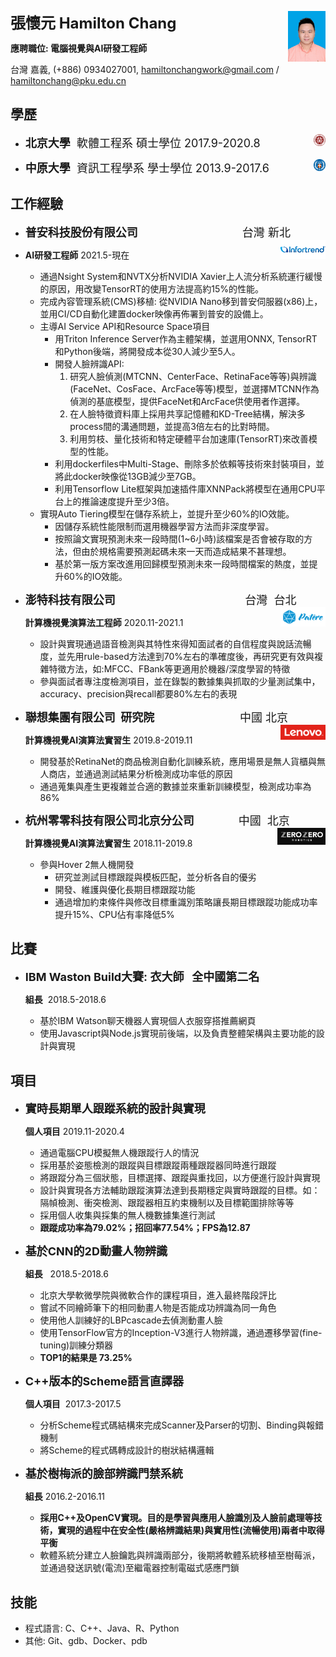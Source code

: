<font size=5>**張懷元 Hamilton Chang**</font><img src=".\assets\pku_graduate_photo.jpg" align='right' height="12%" width="12%"/>

**應聘職位: 電腦視覺與AI研發工程師**

台灣 嘉義, (+886) 0934027001, hamiltonchangwork@gmail.com / hamiltonchang@pku.edu.cn

## 學歷

* <font size=4>**北京大學**  軟體工程系  碩士學位  2017.9-2020.8</font><img src=".\assets\pku.png" align='right' height="4%" width="4%"/>

* <font size=4>**中原大學**  資訊工程學系  學士學位  2013.9-2017.6</font><img src=".\assets\CYCU.png" align='right' height="4%" width="4%"/>

## 工作經驗

* <font size=4>**普安科技股份有限公司**                                 台灣 新北</font><img src=".\assets\infortrend.png" align='right' height="15%" width="15%"/>

* **AI研發工程師** 2021.5-現在

  * 通過Nsight System和NVTX分析NVIDIA Xavier上人流分析系統運行緩慢的原因，用改變TensorRT的使用方法提高約15%的性能。
  * 完成內容管理系統(CMS)移植: 從NVIDIA Nano移到普安伺服器(x86)上，並用CI/CD自動化建置docker映像再佈署到普安的設備上。
  * 主導AI Service API和Resource Space項目
    * 用Triton Inference Server作為主體架構，並選用ONNX, TensorRT和Python後端，將開發成本從30人減少至5人。
    * 開發人臉辨識API:
      1. 研究人臉偵測(MTCNN、CenterFace、RetinaFace等等)與辨識(FaceNet、CosFace、ArcFace等等)模型，並選擇MTCNN作為偵測的基底模型，提供FaceNet和ArcFace供使用者作選擇。
      2. 在人臉特徵資料庫上採用共享記憶體和KD-Tree結構，解決多process間的溝通問題，並提高3倍左右的比對時間。
      3. 利用剪枝、量化技術和特定硬體平台加速庫(TensorRT)來改善模型的性能。
    * 利用dockerfiles中Multi-Stage、刪除多於依賴等技術來封裝項目，並將此docker映像從13GB減少至7GB。
    * 利用Tensorflow Lite框架與加速插件庫XNNPack將模型在通用CPU平台上的推論速度提升至少3倍。
  * 實現Auto Tiering模型在儲存系統上，並提升至少60%的IO效能。
    * 因儲存系統性能限制而選用機器學習方法而非深度學習。
    * 按照論文實現預測未來一段時間(1~6小時)該檔案是否會被存取的方法，但由於規格需要預測起碼未來一天而造成結果不甚理想。
    * 基於第一版方案改進用回歸模型預測未來一段時間檔案的熱度，並提升60%的IO效能。

* <font size=4>**澎特科技有限公司**                                         台灣  台北</font><img src="./assets/patere.png" align='right' height="15%" width="15%"/>

  **計算機視覺演算法工程師**  2020.11-2021.1

  * 設計與實現通過語音檢測與其特性來得知面試者的自信程度與說話流暢度，並先用rule-based方法達到70%左右的準確度後，再研究更有效與複雜特徵方法，如:MFCC、FBank等更適用於機器/深度學習的特徵
  * 參與面試者專注度檢測項目，並在錄製的數據集與抓取的少量測試集中，accuracy、precision與recall都要80%左右的表現

* <font size=4>**聯想集團有限公司  研究院**                           中國  北京</font><img src=".\assets\lenovo-logo.png" align='right' height="15%" width="15%"/>

  **計算機視覺AI演算法實習生**  2019.8-2019.11

  * 開發基於RetinaNet的商品檢測自動化訓練系統，應用場景是無人貨櫃與無人商店，並通過測試結果分析檢測成功率低的原因
  * 通過蒐集與產生更複雜並合適的數據並來重新訓練模型，檢測成功率為86%

* <font size=4>**杭州零零科技有限公司北京分公司**              中國  北京</font><img src=".\assets\zerozero-logo.png" align='right' height="16%" width="16%"/>

  **計算機視覺AI演算法實習生**  2018.11-2019.8

  * 參與Hover 2無人機開發
    * 研究並測試目標跟蹤與模板匹配，並分析各自的優劣
    * 開發、維護與優化長期目標跟蹤功能
    * 通過增加約束條件與修改目標重識別策略讓長期目標跟蹤功能成功率提升15%、CPU佔有率降低5%

## 比賽

* <font size=4>**IBM Waston Build大賽: 衣大師   全中國第二名**</font>

  **組長**  2018.5-2018.6
  * 基於IBM Watson聊天機器人實現個人衣服穿搭推薦網頁
  * 使用Javascript與Node.js實現前後端，以及負責整體架構與主要功能的設計與實現

## 項目

* <font size=4>**實時長期單人跟蹤系統的設計與實現**</font>

  **個人項目**   2019.11-2020.4

  * 通過電腦CPU模擬無人機跟蹤行人的情況
  * 採用基於姿態檢測的跟蹤與目標跟蹤兩種跟蹤器同時進行跟蹤
  * 將跟蹤分為三個狀態，目標選擇、跟蹤與重找回，以方便進行設計與實現
  * 設計與實現各方法輔助跟蹤演算法達到長期穩定與實時跟蹤的目標。如：隔幀檢測、衝突檢測、跟蹤器相互約束機制以及目標範圍排除等等
  * 採用個人收集與採集的無人機數據集進行測試
  * **跟蹤成功率為79.02%；招回率77.54%；FPS為12.87**

* <font size=4>**基於CNN的2D動畫人物辨識**</font>  

  **組長**   2018.5-2018.6

  * 北京大學軟微學院與微軟合作的課程項目，進入最終階段評比
  * 嘗試不同繪師筆下的相同動畫人物是否能成功辨識為同一角色
  * 使用他人訓練好的LBPcascade去偵測動畫人臉
  * 使用TensorFlow官方的Inception-V3進行人物辨識，通過遷移學習(fine-tuning)訓練分類器
  * **TOP1的結果是 73.25%**

* <font size=4>**C++版本的Scheme語言直譯器**</font>

  **個人項目**  2017.3-2017.5

  * 分析Scheme程式碼結構來完成Scanner及Parser的切割、Binding與報錯機制
  * 將Scheme的程式碼轉成設計的樹狀結構邏輯

* <font size=4>**基於樹梅派的臉部辨識門禁系統**</font>

  **組長**   2016.2-2016.11

  - **採用C++及OpenCV實現。目的是學習與應用人臉識別及人臉前處理等技術，實現的過程中在安全性(嚴格辨識結果)與實用性(流暢使用)兩者中取得平衡**
  - 軟體系統分建立人臉鑰匙與辨識兩部分，後期將軟體系統移植至樹莓派，並通過發送訊號(電流)至繼電器控制電磁式感應門鎖

## 技能

* 程式語言: C、C++、Java、R、Python
* 其他: Git、gdb、Docker、pdb

